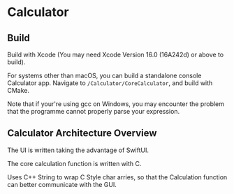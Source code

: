 # Calculator

## Build 
Build with Xcode (You may need Xcode Version 16.0 (16A242d) or above to build).

For systems other than macOS, you can build a standalone console Calculator app. Navigate to `/Calculator/CoreCalculator`, and build with CMake. 

Note that if your're using gcc on Windows, you may encounter the problem that the programme cannot properly parse your expression.

## Calculator Architecture Overview
The UI is written taking the advantage of SwiftUI. 

The core calculation function is written with C.

Uses C++ String to wrap C Style char arries, so that the Calculation function can better communicate with the GUI.
